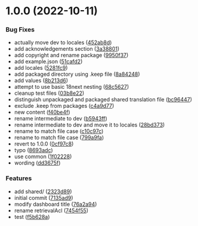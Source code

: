 # 1.0.0 (2022-10-11)


### Bug Fixes

* actually move dev to locales ([452ab8d](https://github.com/nicobao/CIDgravity-localization/commit/452ab8dd8039155a17e7daba824a60f6b8811a26))
* add acknowledgements section ([3a38801](https://github.com/nicobao/CIDgravity-localization/commit/3a38801416e8276d3c4077b137b278bb21e8f8cf))
* add copyright and rename package ([9950f37](https://github.com/nicobao/CIDgravity-localization/commit/9950f372c7c84c174b790b524e5801de8840e420))
* add example.json ([51cafd2](https://github.com/nicobao/CIDgravity-localization/commit/51cafd2f93275f2a37fd51c363b25c86b945aa80))
* add locales ([5281fc9](https://github.com/nicobao/CIDgravity-localization/commit/5281fc9de487b2892a1ffb2004a3f75d58c38274))
* add packaged directory using .keep file ([8a84248](https://github.com/nicobao/CIDgravity-localization/commit/8a8424887335a099746ed7c3483cb627dcd4fc9f))
* add values ([8b213d6](https://github.com/nicobao/CIDgravity-localization/commit/8b213d6e8e470371017ba646e9b629a6cb50b258))
* attempt to use basic 18next nesting ([68c5627](https://github.com/nicobao/CIDgravity-localization/commit/68c562799e44fe0de3da04d5c1d5d5ebc3d55e25))
* cleanup test files ([03b8e22](https://github.com/nicobao/CIDgravity-localization/commit/03b8e22721c12aa798f4887e5937f61a44fe76b5))
* distinguish unpackaged and packaged shared translation file ([bc96447](https://github.com/nicobao/CIDgravity-localization/commit/bc964473f8704bfee3dd0a0e9f7245e64edd28eb))
* exclude .keep from packages ([c4a9d77](https://github.com/nicobao/CIDgravity-localization/commit/c4a9d77863ddd552dc61905a3e6d576f37c8af09))
* new content ([f40be4f](https://github.com/nicobao/CIDgravity-localization/commit/f40be4f69a63489e97a7c2233d6a438f4dd193ec))
* rename intermediate to dev ([b5943ff](https://github.com/nicobao/CIDgravity-localization/commit/b5943ff445dccf88b32483a4e56a22664d7fd232))
* rename intermediate to dev and move it to locales ([28bd373](https://github.com/nicobao/CIDgravity-localization/commit/28bd373be3f4f78be52ada57cb6ee6c7ba0c35f2))
* rename to match file case ([c10c97c](https://github.com/nicobao/CIDgravity-localization/commit/c10c97c7c2386f261ac8e4365ccede5e7cc12065))
* rename to match file case ([799a9fa](https://github.com/nicobao/CIDgravity-localization/commit/799a9fa1dab15843f6819e5747fdf8b13f42ad26))
* revert to 1.0.0 ([0cf97c8](https://github.com/nicobao/CIDgravity-localization/commit/0cf97c82eb6ac27dd91c8b3e79f87589230a361c))
* typo ([8693adc](https://github.com/nicobao/CIDgravity-localization/commit/8693adc39d2a706f5ebb04bde9ebf642dc82047e))
* use common ([1f02228](https://github.com/nicobao/CIDgravity-localization/commit/1f0222894e0f0b18190df5769ba527edde77ea3e))
* wording ([dd3675f](https://github.com/nicobao/CIDgravity-localization/commit/dd3675fa0d8f67e2409ef51e7fd74dc0e4b7a9f4))


### Features

* add shared/ ([2323d89](https://github.com/nicobao/CIDgravity-localization/commit/2323d89b19a9cf666d4229b589f17aea1443db43))
* initial commit ([7135ad9](https://github.com/nicobao/CIDgravity-localization/commit/7135ad9c4e92a2f2edb2fe7f23e97ccfed6f0c1c))
* modify dashboard title ([76a2a94](https://github.com/nicobao/CIDgravity-localization/commit/76a2a94a8b65c38bed2494b66f8ac75d727618a5))
* rename retrievalAcl ([7454f55](https://github.com/nicobao/CIDgravity-localization/commit/7454f55add884bced7a46dfb89e6d8157ae7e546))
* test ([f5b628a](https://github.com/nicobao/CIDgravity-localization/commit/f5b628aba74c6864aede5785c4b78be98993e6cf))
